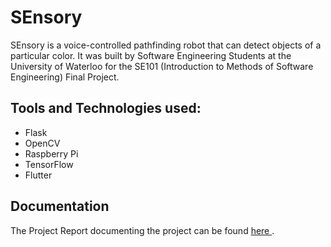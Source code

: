 # SEnsory

SEnsory is a voice-controlled pathfinding robot that can detect objects of a particular color. It was built by Software Engineering Students at the University of Waterloo for the SE101 (Introduction to Methods of Software Engineering) Final Project.

## Tools and Technologies used:
- Flask
- OpenCV
- Raspberry Pi
- TensorFlow
- Flutter

## Documentation 
The Project Report documenting the project can be found [here
](https://drive.google.com/drive/u/0/folders/1xzSAQQzvUJRdTi6MA-kKxDZVblgtJa5q).
